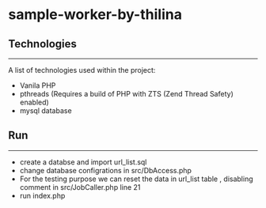 # sample-worker-by-thilina

## Technologies
***
A list of technologies used within the project:
* Vanila PHP
* pthreads  (Requires a build of PHP with ZTS (Zend Thread Safety) enabled)
* mysql database
## Run
***
* create a databse and import url_list.sql
* change database configrations in src/DbAccess.php
* For the testing purpose we can reset the data in url_list table , disabling comment in src/JobCaller.php line 21
* run index.php
